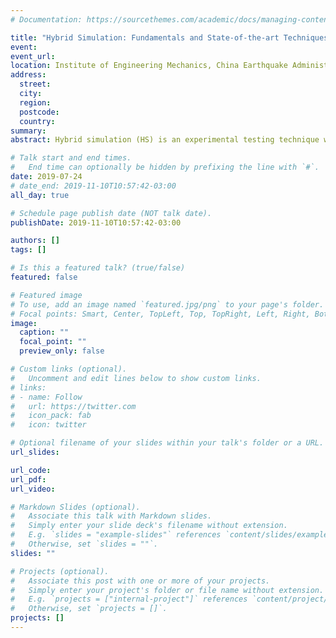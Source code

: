 ```yaml
---
# Documentation: https://sourcethemes.com/academic/docs/managing-content/

title: "Hybrid Simulation: Fundamentals and State-of-the-art Techniques"
event:
event_url:
location: Institute of Engineering Mechanics, China Earthquake Administration
address:
  street:
  city:
  region:
  postcode:
  country:
summary:
abstract: Hybrid simulation (HS) is an experimental testing technique widely used for performance evaluation of structural systems such as large buildings and bridges subjected to earthquake loading. While HS testing has demonstrated to be an efficient and cost-effective alternative to shaking table tests, especially for large structural systems with rate-dependent behavior, accurate and stable results from this methodology are highly dependent on the test specimen, loading equipment, and controller design for dynamic compensation. This lecture presents the fundamentals of HS testing, starting from a brief overview of different HS techniques. Then, the basic framework will be explained, which is based on the classical concept of substructure modeling. Next, a discussion on the effects of laboratory equipment, commonly known as transfer system dynamics, over the accuracy and stability of HS tests will be explained. Subsequently, the real-time hybrid simulation (RTHS) technique will be described. Later, a study is presented on the accuracy and stability of model-based compensation (MBC) approaches for the implementation of a real-time hybrid simulation benchmark problem. The controller architecture is based on feedforward compensator, designed for reference tracking, while a feedback regulator provides improved robustness for undesired disturbance and sensor noise. The results provide evidence of the improved performance of MBC controllers compared to benchmark results. Moreover, the MBC controllers surpass the benchmark controller in terms of robustness, when multiple partitioning cases and control plant uncertainty are considered in the numerical simulations.

# Talk start and end times.
#   End time can optionally be hidden by prefixing the line with `#`.
date: 2019-07-24
# date_end: 2019-11-10T10:57:42-03:00
all_day: true

# Schedule page publish date (NOT talk date).
publishDate: 2019-11-10T10:57:42-03:00

authors: []
tags: []

# Is this a featured talk? (true/false)
featured: false

# Featured image
# To use, add an image named `featured.jpg/png` to your page's folder. 
# Focal points: Smart, Center, TopLeft, Top, TopRight, Left, Right, BottomLeft, Bottom, BottomRight.
image:
  caption: ""
  focal_point: ""
  preview_only: false

# Custom links (optional).
#   Uncomment and edit lines below to show custom links.
# links:
# - name: Follow
#   url: https://twitter.com
#   icon_pack: fab
#   icon: twitter

# Optional filename of your slides within your talk's folder or a URL.
url_slides:

url_code:
url_pdf:
url_video:

# Markdown Slides (optional).
#   Associate this talk with Markdown slides.
#   Simply enter your slide deck's filename without extension.
#   E.g. `slides = "example-slides"` references `content/slides/example-slides.md`.
#   Otherwise, set `slides = ""`.
slides: ""

# Projects (optional).
#   Associate this post with one or more of your projects.
#   Simply enter your project's folder or file name without extension.
#   E.g. `projects = ["internal-project"]` references `content/project/deep-learning/index.md`.
#   Otherwise, set `projects = []`.
projects: []
---
```

